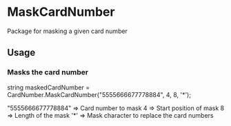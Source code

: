 # MaskCardNumber
Package for masking a given card number

## Usage
### Masks the card number
string maskedCardNumber = CardNumber.MaskCardNumber("5555666677778884", 4, 8, '*');

"5555666677778884" => Card number to mask
4 => Start position of mask
8 => Length of the mask
'*' => Mask character to replace the card numbers
